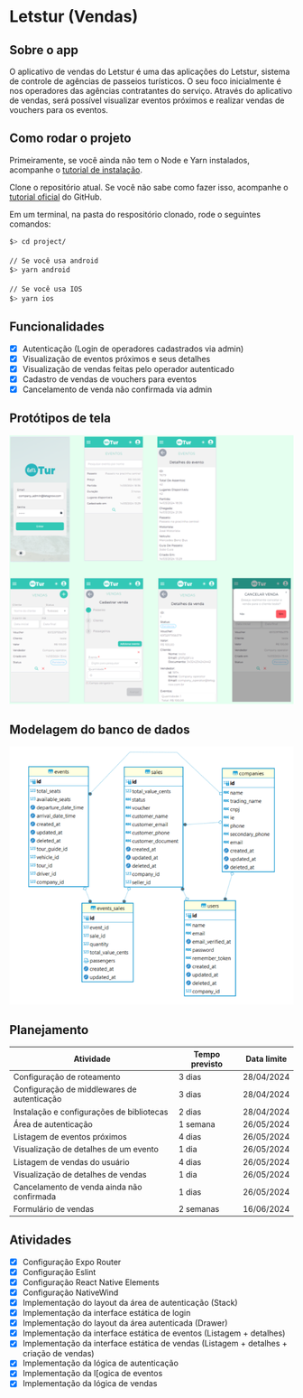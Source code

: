 # Letstur (Vendas)

## Sobre o app
O aplicativo de vendas do Letstur é uma das aplicações do Letstur, sistema de controle de agências de passeios turísticos. O seu foco inicialmente é nos operadores das agências contratantes do serviço. Através do aplicativo de vendas, será possível visualizar eventos próximos e realizar vendas de vouchers para os eventos.

## Como rodar o projeto

Primeiramente, se você ainda não tem o Node e Yarn instalados, acompanhe o [tutorial de instalação](https://docs.google.com/document/d/19-0HcZK2Jd_CDPh7jDLcqdaBCVfxMNwam1U8Sbfv5aw/edit).

Clone o repositório atual. Se você não sabe como fazer isso, acompanhe o [tutorial oficial](https://docs.github.com/pt/repositories/creating-and-managing-repositories/cloning-a-repository) do GitHub.

Em um terminal, na pasta do respositório clonado, rode o seguintes comandos:

```bash
$> cd project/

// Se você usa android
$> yarn android

// Se você usa IOS
$> yarn ios
```

## Funcionalidades
- [x] Autenticação (Login de operadores cadastrados via admin)
- [x] Visualização de eventos próximos e seus detalhes
- [x] Visualização de vendas feitas pelo operador autenticado
- [x] Cadastro de vendas de vouchers para eventos
- [x] Cancelamento de venda não confirmada via admin

## Protótipos de tela

![Protótipo de telas](docs/prototipo.png)

## Modelagem do banco de dados

![Modelagem do banco de dados](docs/modelagem-banco.png)

## Planejamento

| Atividade | Tempo previsto | Data limite |
| ----------- | ----------- | ----------- |
| Configuração de roteamento     | 3 dias      | 28/04/2024 |
| Configuração de middlewares de autenticação    | 3 dias      | 28/04/2024 |
| Instalação e configurações de bibliotecas     | 2 dias      | 28/04/2024 |
| Área de autenticação    | 1 semana      | 26/05/2024 |
| Listagem de eventos próximos    | 4 dias     | 26/05/2024 |
| Visualização de detalhes de um evento    | 1 dia      | 26/05/2024 |
| Listagem de vendas do usuário    | 4 dias    | 26/05/2024 |
| Visualização de detalhes de vendas    | 1 dia     | 26/05/2024 |
| Cancelamento de venda ainda não confirmada    | 1 dias      | 26/05/2024 |
| Formulário de vendas    | 2 semanas      |16/06/2024 |

## Atividades
- [x] Configuração Expo Router
- [x] Configuração Eslint
- [x] Configuração React Native Elements
- [x] Configuração NativeWind
- [x] Implementação do layout da área de autenticação (Stack)
- [x] Implementação da interface estática de login
- [x] Implementação do layout da área autenticada (Drawer)
- [x] Implementação da interface estática de eventos (Listagem + detalhes)
- [x] Implementação da interface estática de vendas (Listagem + detalhes + criação de vendas)
- [x] Implementação da lógica de autenticação
- [x] Implementação da l[ogica de eventos
- [x] Implementação da lógica de vendas

